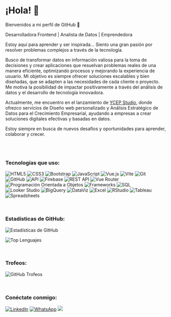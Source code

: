 # ¡Hola! 👋

Bienvenidos a mi perfil de GitHub 🚀

Desarrolladora Frontend | Analista de Datos | Emprendedora

Estoy aquí para aprender y ser inspirada… Siento una gran pasión por resolver problemas complejos a través de la tecnología. 

Busco de transformar datos en información valiosa para la toma de decisiones y crear aplicaciones que resuelvan problemas reales de una manera eficiente, optimizando procesos y mejorando la experiencia de usuario. Mi objetivo es siempre ofrecer soluciones escalables y bien diseñadas, que se adapten a las necesidades de cada cliente o proyecto. Me motiva la posibilidad de impactar positivamente a través del análisis de datos y el desarrollo de tecnología innovadora.

Actualmente, me encuentro en el lanzamiento de [YCEP Studio](https://ycepstudio.com), donde ofrezco servicios de Diseño web personalizado y Análisis Estratégico de Datos para el Crecimiento Empresarial, ayudando a empresas a crear soluciones digitales efectivas y basadas en datos.

Estoy siempre en busca de nuevos desafíos y oportunidades para aprender, colaborar y crecer.

<br><br>


### Tecnologías que uso:

![HTML5](https://img.shields.io/badge/-HTML5-E34F26?logo=html5&logoColor=white)
![CSS3](https://img.shields.io/badge/-CSS3-1572B6?logo=css3&logoColor=white)
![Bootstrap](https://img.shields.io/badge/-Bootstrap-563D7C?logo=bootstrap&logoColor=white)
![JavaScript](https://img.shields.io/badge/-JavaScript-F7DF1E?logo=javascript&logoColor=black)
![Vue.js](https://img.shields.io/badge/-Vue.js-4FC08D?logo=vue.js&logoColor=white)
![Vite](https://img.shields.io/badge/-Vite-646CFF?logo=vite&logoColor=white)
![Git](https://img.shields.io/badge/-Git-F05032?logo=git&logoColor=white)
![GitHub](https://img.shields.io/badge/-GitHub-181717?logo=github&logoColor=white)
![API](https://img.shields.io/badge/-APIs-FF6F00?logo=api&logoColor=white)
![Firebase](https://img.shields.io/badge/-Firebase-FFCA28?logo=firebase&logoColor=black)
![REST API](https://img.shields.io/badge/-REST%20API-4CAF50?logo=api&logoColor=white)
![Vue Router](https://img.shields.io/badge/-Vue%20Router-4FC08D?logo=vue.js&logoColor=white)
![Programación Orientada a Objetos](https://img.shields.io/badge/-POO-FF4500)
![Frameworks](https://img.shields.io/badge/-Frameworks-7B68EE)
![SQL](https://img.shields.io/badge/-SQL-4479A1?logo=postgresql&logoColor=white)
![Looker Studio](https://img.shields.io/badge/-Looker%20Studio-4285F4?logo=google&logoColor=white)
![BigQuery](https://img.shields.io/badge/-BigQuery-4285F4?logo=googlecloud&logoColor=white)
![DataViz](https://img.shields.io/badge/-Data%20Visualization-4CAF50?logo=databricks&logoColor=white)
![Excel](https://img.shields.io/badge/-Excel-217346?logo=microsoft-excel&logoColor=white)
![RStudio](https://img.shields.io/badge/-RStudio-75AADB?logo=rstudio&logoColor=white)
![Tableau](https://img.shields.io/badge/-Tableau-E97627?logo=tableau&logoColor=white)
![Spreadsheets](https://img.shields.io/badge/-Spreadsheets-0B8043?logo=google-sheets&logoColor=white)

<br>


### Estadísticas de GitHub:
![Estadísticas de GitHub](https://github-readme-stats.vercel.app/api?username=yadicep&show_icons=true&theme=radical)  

![Top Lenguajes](https://github-readme-stats.vercel.app/api/top-langs/?username=yadicep&layout=compact)

<br>

### Trofeos:
![GitHub Trofeos](https://github-profile-trophy.vercel.app/?username=yadicep)

<br>


### Conéctate conmigo:
[![LinkedIn](https://img.shields.io/badge/-LinkedIn-0077B5?logo=linkedin&logoColor=white)](https://www.linkedin.com/in/yadiraespinoza)
[![WhatsApp](https://img.shields.io/badge/-WhatsApp-25D366?logo=whatsapp&logoColor=white)](https://wa.me/56942375009)
[![](https://img.shields.io/badge/Website-visit-blue?logo=googlechrome)](https://www.ycepstudio.com)





